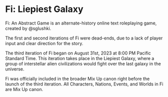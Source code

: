 # Fi: Liepiest Galaxy
Fi: An Abstract Game is an alternate-history online text roleplaying game, created by @sglushki.

The first and second iterations of Fi were dead-ends, due to a lack of player input and clear direction for the story.

The third iteration of Fi began on August 31st, 2023 at 8:00 PM Pacific Standard Time. This iteration takes place in the Liepiest Galaxy, where a group of interstellar alien civilizations would fight over the last galaxy in the universe.

Fi was officially included in the broader Mix Up canon right before the launch of the third iteration. All Characters, Nations, Events, and Worlds in Fi are Mix Up canon.
